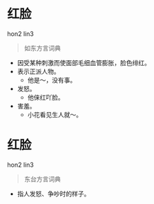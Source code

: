 # 红脸
hon2 lin3
> 如东方言词典
- 因受某种刺激而使面部毛细血管膨胀，脸色绯红。
- 表示正派人物。
  - 他是～，没有事。
- 发怒。
  - 他俫红吖脸。
- 害羞。
  - 小花看见生人就～。

# 红脸
hon2 lin3
> 东台方言词典
- 指人发怒、争吵时的样子。
